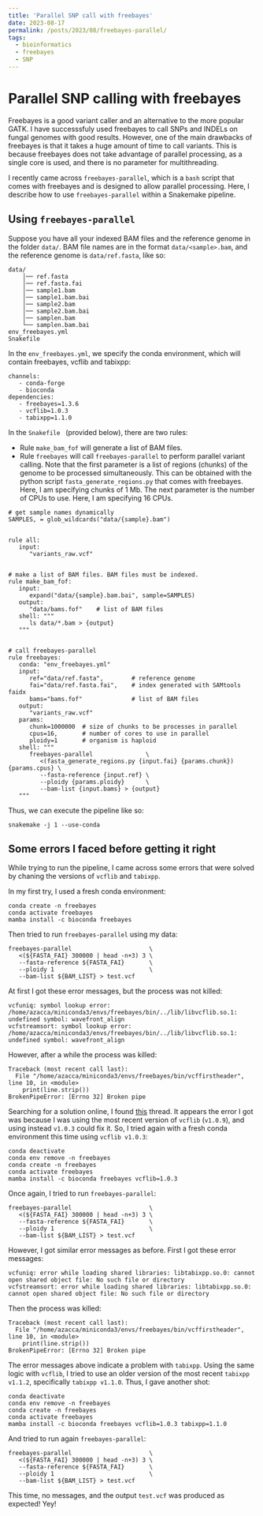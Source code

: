 ```yaml
---
title: 'Parallel SNP call with freebayes'
date: 2023-08-17
permalink: /posts/2023/08/freebayes-parallel/
tags:
  - bioinformatics
  - freebayes
  - SNP
---
```


# Parallel SNP calling with freebayes
Freebayes is a good variant caller and an alternative to the more popular GATK. I have successsfuly used freebayes to call SNPs and INDELs on fungal genomes with good results. However, one of the main drawbacks of freebayes is that it takes a huge amount of time to call variants. This is because freebayes does not take advantage of parallel processing, as a single core is used, and there is no parameter for multithreading.

I recently came across `freebayes-parallel`, which is a `bash` script that comes with freebayes and is designed to allow parallel processing. Here, I describe how to use `freebayes-parallel` within a Snakemake pipeline.

## Using `freebayes-parallel`

Suppose you have all your indexed BAM files and the reference genome in the folder `data/`. BAM file names are in the format `data/<sample>.bam`, and the reference genome is `data/ref.fasta`, like so:


```
data/
	│── ref.fasta
	│── ref.fasta.fai
	│── sample1.bam
	│── sample1.bam.bai
	│── sample2.bam
	│── sample2.bam.bai
	│── samplen.bam
	└── samplen.bam.bai
env_freebayes.yml
Snakefile
```

In the `env_freebayes.yml`, we specify the conda environment, which will contain freebayes, vcflib and tabixpp:

```
channels:
   - conda-forge
   - bioconda
dependencies:
   - freebayes=1.3.6
   - vcflib=1.0.3
   - tabixpp=1.1.0
```

In the `Snakefile ` (provided below), there are two rules:

- Rule `make_bam_fof` will generate a list of BAM files.
- Rule `freebayes` will call `freebayes-parallel` to perform parallel variant calling. Note that the first parameter is a list of regions (chunks) of the genome to be processed simultaneously. This can be obtained with the python script `fasta_generate_regions.py` that comes with freebayes. Here, I am specifying chunks of 1 Mb. The next parameter is the number of CPUs to use. Here, I am specifying 16 CPUs.

```
# get sample names dynamically
SAMPLES, = glob_wildcards("data/{sample}.bam")


rule all:
   input:
      "variants_raw.vcf"


# make a list of BAM files. BAM files must be indexed.
rule make_bam_fof:
   input: 
      expand("data/{sample}.bam.bai", sample=SAMPLES)
   output: 
      "data/bams.fof"    # list of BAM files
   shell: """
      ls data/*.bam > {output}
   """ 
   

# call freebayes-parallel
rule freebayes:
   conda: "env_freebayes.yml"
   input: 
      ref="data/ref.fasta",        # reference genome
      fai="data/ref.fasta.fai",    # index generated with SAMtools faidx
      bams="bams.fof"              # list of BAM files
   output:
      "variants_raw.vcf"
   params:
      chunk=1000000  # size of chunks to be processes in parallel
      cpus=16,       # number of cores to use in parallel
      ploidy=1       # organism is haploid
   shell: """
      freebayes-parallel               \
         <(fasta_generate_regions.py {input.fai} {params.chunk}) {params.cpus} \
         --fasta-reference {input.ref} \
         --ploidy {params.ploidy}      \
         --bam-list {input.bams} > {output}
   """
```

Thus, we can execute the pipeline like so:

```
snakemake -j 1 --use-conda
```




## Some errors I faced before getting it right
While trying to run the pipeline, I came across some errors that were solved by chaning the versions of `vcflib` and `tabixpp`.


In my first try, I used a fresh conda environment:

```
conda create -n freebayes
conda activate freebayes
mamba install -c bioconda freebayes
```

Then tried to run `freebayes-parallel` using my data:

```
freebayes-parallel                      \
   <(${FASTA_FAI} 300000 | head -n+3) 3 \
   --fasta-reference ${FASTA_FAI}       \
   --ploidy 1                           \
   --bam-list ${BAM_LIST} > test.vcf
```

At first I got these error messages, but the process was not killed:

```
vcfuniq: symbol lookup error: /home/azacca/miniconda3/envs/freebayes/bin/../lib/libvcflib.so.1: undefined symbol: wavefront_align
vcfstreamsort: symbol lookup error: /home/azacca/miniconda3/envs/freebayes/bin/../lib/libvcflib.so.1: undefined symbol: wavefront_align
```

However, after a while the process was killed:

```
Traceback (most recent call last):
  File "/home/azacca/miniconda3/envs/freebayes/bin/vcffirstheader", line 10, in <module>
    print(line.strip())
BrokenPipeError: [Errno 32] Broken pipe
```

Searching for a solution online, I found [this](https://github.com/tseemann/snippy/issues/556#issuecomment-1631151656) thread. It appears the error I got was because I was using the most recent version of `vcflib` (`v1.0.9`), and using instead `v1.0.3` could fix it. So, I tried again with a fresh conda environment this time using `vcflib v1.0.3`:


```
conda deactivate
conda env remove -n freebayes
conda create -n freebayes
conda activate freebayes
mamba install -c bioconda freebayes vcflib=1.0.3
```

Once again, I tried to run `freebayes-parallel`:

```
freebayes-parallel                      \
   <(${FASTA_FAI} 300000 | head -n+3) 3 \
   --fasta-reference ${FASTA_FAI}       \
   --ploidy 1                           \
   --bam-list ${BAM_LIST} > test.vcf
```

However, I got similar error messages as before. First I got these error messages:

```
vcfuniq: error while loading shared libraries: libtabixpp.so.0: cannot open shared object file: No such file or directory
vcfstreamsort: error while loading shared libraries: libtabixpp.so.0: cannot open shared object file: No such file or directory
```

Then the process was killed:

```
Traceback (most recent call last):
  File "/home/azacca/miniconda3/envs/freebayes/bin/vcffirstheader", line 10, in <module>
    print(line.strip())
BrokenPipeError: [Errno 32] Broken pipe
```

The error messages above indicate a problem with `tabixpp`. Using the same logic with `vcflib`, I tried to use an older version of the most recent `tabixpp v1.1.2`, specifically `tabixpp v1.1.0`. Thus, I gave another shot:

```
conda deactivate
conda env remove -n freebayes
conda create -n freebayes
conda activate freebayes
mamba install -c bioconda freebayes vcflib=1.0.3 tabixpp=1.1.0
```

And tried to run again `freebayes-parallel`:

```
freebayes-parallel                      \
   <(${FASTA_FAI} 300000 | head -n+3) 3 \
   --fasta-reference ${FASTA_FAI}       \
   --ploidy 1                           \
   --bam-list ${BAM_LIST} > test.vcf
```

This time, no messages, and the output `test.vcf` was produced as expected! Yey!
